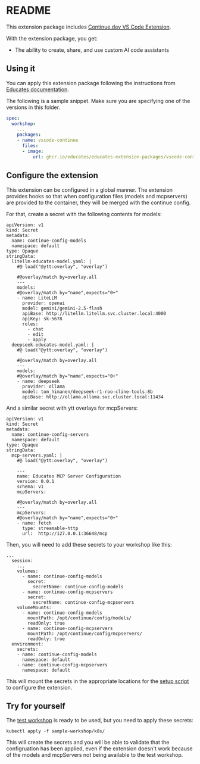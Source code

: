 # README

This extension package includes [Continue.dev VS Code Extension](https://www.continue.dev/).

With the extension package, you get:

- The ability to create, share, and use custom AI code assistants 

## Using it

You can apply this extension package following the instructions from
[Educates documentation](https://docs.educates.dev/en/stable/custom-resources/workshop-definition.html#adding-extension-packages).

The following is a sample snippet.
Make sure you are specifying one of the versions in this folder.

```yaml
spec:
  workshop:
    ...
    packages:
    - name: vscode-continue
      files:
      - image:
          url: ghcr.io/educates/educates-extension-packages/vscode-continue-dev:v1.1.52
```

## Configure the extension

This extension can be configured in a global manner. The extension provides hooks
so that when configuration files (models and mcpservers) are provided to the container, 
they will be merged with the continue config.

For that, create a secret with the following contents for models:

```
apiVersion: v1
kind: Secret
metadata:
  name: continue-config-models
  namespace: default
type: Opaque
stringData:
  litellm-educates-model.yaml: |
    #@ load("@ytt:overlay", "overlay")

    #@overlay/match by=overlay.all
    ---
    models:
    #@overlay/match by="name",expects="0+"
    - name: LiteLLM
      provider: openai
      model: gemini/gemini-2.5-flash
      apiBase: http://litellm.litellm.svc.cluster.local:4000
      apiKey: sk-5678
      roles:
        - chat
        - edit
        - apply
  deepseek-educates-model.yaml: |
    #@ load("@ytt:overlay", "overlay")

    #@overlay/match by=overlay.all
    ---
    models:
    #@overlay/match by="name",expects="0+"
    - name: deepseek
      provider: ollama
      model: tom_himanen/deepseek-r1-roo-cline-tools:8b
      apiBase: http://ollama.ollama.svc.cluster.local:11434
```

And a similar secret with ytt overlays for mcpServers:
```
apiVersion: v1
kind: Secret
metadata:
  name: continue-config-servers
  namespace: default
type: Opaque
stringData:
  mcp-servers.yaml: |
    #@ load("@ytt:overlay", "overlay")

    ---
    name: Educates MCP Server Configuration
    version: 0.0.1
    schema: v1
    mcpServers:

    #@overlay/match by=overlay.all
    ---
    mcpServers:
    #@overlay/match by="name",expects="0+"
    - name: fetch
      type: streamable-http
      url:  http://127.0.0.1:36648/mcp
```

Then, you will need to add these secrets to your workshop like this:

```
...
  session:
    ...
    volumes:
      - name: continue-config-models
        secret:
          secretName: continue-config-models
      - name: continue-config-mcpservers
        secret:
          secretName: continue-config-mcpservers
    volumeMounts:
      - name: continue-config-models
        mountPath: /opt/continue/config/models/
        readOnly: true
      - name: continue-config-mcpservers
        mountPath: /opt/continue/config/mcpservers/
        readOnly: true
  environment:
    secrets:
    - name: continue-config-models
      namespace: default
    - name: continue-config-mcpservers
      namespace: default
```

This will mount the secrets in the appropriate locations for the [setup script](v1.1.52/setup.d/02-apply-config-if-exists.sh) to configure the extension.

## Try for yourself

The [test workshop](sample-workshop/) is ready to be used, but you need to apply these secrets:

```
kubectl apply -f sample-workshop/k8s/
```

This will create the secrets and you will be able to validate that the configruation has been applied,
even if the extension doesn't work because of the models and mcpServers not being available to the 
test workshop.